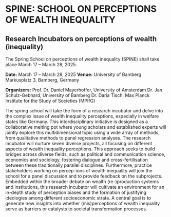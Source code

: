 # SPINE: SCHOOL ON PERCEPTIONS OF WEALTH INEQUALITY

## Research Incubators on perceptions of wealth (inequality)


The  Spring School on perceptions of wealth inequality (SPINE) shall take place March 17 – March 28, 2025.



**Date:**
March 17 – March 28, 2025
**Venue:**
University of Bamberg
Markusplatz 3, Bamberg, Germany

**Organizers:**
Prof. Dr. Daniel Mayerhoffer, University of Amsterdam
Dr. Jan Schulz-Gebhard, University of Bamberg
Dr. Daria Tisch, Max Planck Institute for the Study of Societies (MPIfG)


The spring school will take the form of a research incubator and delve into the complex issue of wealth inequality perceptions, especially in welfare states like Germany. 
This interdisciplinary initiative is designed as a collaborative melting pot where young scholars and established experts will jointly explore this multidimensional topic using a wide array of methods, from qualitative methods to panel regression analyses. 
The research incubator will nurture seven diverse projects, all focusing on different aspects of wealth inequality perceptions. This approach seeks to build bridges across diverse fields, such as political and communication science, economics and sociology, fostering dialogue and cross-fertilisation between these traditionally parallel disciplines. 
Furthermore, practice stakeholders working on percep-ions of wealth inequality will join the school for a panel discussion and to provide feedback on the subprojects.
Embedded within the broader debate on wealth (re-)production systems and institutions, this research incubator will cultivate an environment for an in-depth study of perception biases and the formation of justifying ideologies among different socioeconomic strata. 
A central goal is to generate new insights into whether (mis)perceptions of wealth inequality serve as barriers or catalysts to societal transformation processes.

